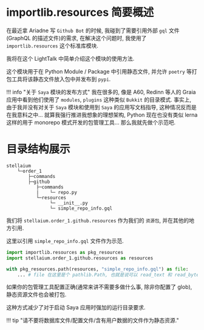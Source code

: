 # importlib.resources 简要概述

在最近拿 Ariadne 写 `Github Bot` 的时候, 我碰到了需要引用外部 `gql` 文件(GraphQL 的描述文件)的需求,
在解决这个问题时, 我使用了 `importlib.resources` 这个标准库模块.

我将在这个 LightTalk 中简单介绍这个模块的使用方法.

这个模块用于在 Python Module / Package 中引用静态文件,
并允许 `poetry` 等打包工具将该静态文件放入包中并发布到 `pypi`.

!!! info "关于 `Saya` 模块的发布方式"
我在很多的, 像是 A60, Redinn 等人的 Graia 应用中看到他们使用了 `modules`, `plugins` 这种类似 `Bukkit` 的目录模式.
事实上, 由于我并没有对关于 `Saya` 模块和使用到 `Saya` 的应用写文档指导,
这种情况反而是在我意料之中... 就算我强行推进我想象的理想架构, Python 现在也没有类似 lerna 这样的用于 monorepo 模式开发的包管理工具...
 那么我就先做个示范吧.

# 目录结构展示

```
stellaium
    └─order_1
        ├─commands
        ├─github
           ├─commands
           |    └─ repo.py
           └─resources
                └─ __init__.py
                └─ simple_repo_info.gql
```

我们将 `stellaium.order_1.github.resources` 作为我们的 `资源包`, 并在其他的地方引用.

这里以引用 `simple_repo_info.gql` 文件作为示范.

```python
import importlib.resources as pkg_resources
import stellaium.order_1.github.resources as resources

with pkg_resources.path(resources, "simple_repo_info.gql") as file:
    ... # file 在这里是个 pathlib.Path, 也就是说可以 read_text 和 read_bytes.
```

如果你的包管理工具配置正确(通常来讲不需要多做什么事, 除非你配置了 glob), 静态资源文件也会被打包.

这种方式减少了对于启动 Saya 应用时强加的运行目录要求.

!!! tip "请不要将数据库文件/配置文件/含有用户数据的文件作为静态资源."
